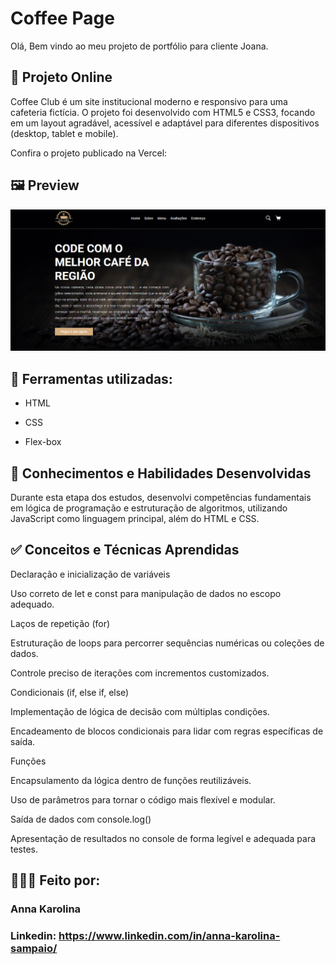 # Coffee Page
Olá, Bem vindo ao meu projeto de portfólio para cliente Joana.

## 🔗 Projeto Online

Coffee Club é um site institucional moderno e responsivo para uma cafeteria fictícia. O projeto foi desenvolvido com HTML5 e CSS3, focando em um layout agradável, acessível e adaptável para diferentes dispositivos (desktop, tablet e mobile).

Confira o projeto publicado na Vercel:  
## 🖼️ Preview

![Preview da Página Inicial](https://raw.githubusercontent.com/annakdss/coffee-page/main/Captura%20de%20tela%202025-10-01%20221144.png)


## 🚀 Ferramentas utilizadas:

* HTML

* CSS

* Flex-box

## 🧠 Conhecimentos e Habilidades Desenvolvidas

Durante esta etapa dos estudos, desenvolvi competências fundamentais em lógica de programação e estruturação de algoritmos, utilizando JavaScript como linguagem principal, além do HTML e CSS.

## ✅ Conceitos e Técnicas Aprendidas

Declaração e inicialização de variáveis

Uso correto de let e const para manipulação de dados no escopo adequado.

Laços de repetição (for)

Estruturação de loops para percorrer sequências numéricas ou coleções de dados.

Controle preciso de iterações com incrementos customizados.

Condicionais (if, else if, else)

Implementação de lógica de decisão com múltiplas condições.

Encadeamento de blocos condicionais para lidar com regras específicas de saída.

Funções

Encapsulamento da lógica dentro de funções reutilizáveis.

Uso de parâmetros para tornar o código mais flexível e modular.

Saída de dados com console.log()

Apresentação de resultados no console de forma legível e adequada para testes.

## 👩🏻‍💻 Feito por:

### Anna Karolina

### Linkedin: https://www.linkedin.com/in/anna-karolina-sampaio/

```
